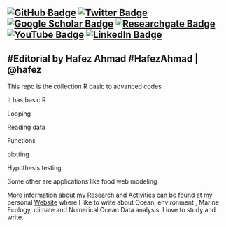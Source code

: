 [![GitHub Badge](https://img.shields.io/github/followers/hafez-ahmad?style=social)](https://github.com/hafez-ahmad)
[![Twitter Badge](https://img.shields.io/twitter/follow/hafezahmad100?style=social)](https://twitter.com/hafezahmad100)
[![Google Scholar Badge](https://img.shields.io/badge/Google-Scholar-lightgrey)](https://scholar.google.com/citations?user=ToH-NhkAAAAJ&hl=en)
[![Researchgate Badge](http://www.researchgate.net/favicon.ico)](https://www.researchgate.net/profile/Hafez_Ahmad)
[![YouTube Badge](https://img.shields.io/badge/My-YouTube-red)](https://www.youtube.com/channel/UCP6C786NzqGcLRVvUj7Rbpw?view_as=subscriber)
[![LinkedIn Badge](https://img.shields.io/badge/My-LinkedIn-blue)](https://www.linkedin.com/in/hafez-ahmad-37a49b102/)
---
#Editorial by Hafez Ahmad
#HafezAhmad | @hafez
---

This repo is the collection R basic to advanced codes .

It has basic R 

Looping 

Reading data 

Functions

plotting 

Hypothesis testing 

Some other are applications like food web modeling



More information about my Research and Activities can be found at my personal [Website](https://hafez-ahmad.github.io/HafezAhmadOceanographer.github.io/) where I like to write about Ocean, environment , Marine Ecology, climate and Numerical Ocean Data analysis. I love to study and write. 
